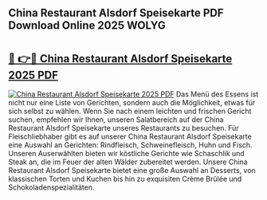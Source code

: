 ## China Restaurant Alsdorf Speisekarte PDF Download Online 2025 WOLYG

# <h2><a href="http://gcbj50.nevu.top/?p=China+Restaurant+Alsdorf+Speisekarte">🔗 👉🔴 China Restaurant Alsdorf Speisekarte 2025 PDF</a></h2>

[![China Restaurant Alsdorf Speisekarte 2025 PDF](https://i.imgur.com/dBaPXMq.png)](http://gcbj50.nevu.top/?p=China+Restaurant+Alsdorf+Speisekarte)
Das Menü des Essens ist nicht nur eine Liste von Gerichten, sondern auch die Möglichkeit, etwas für sich selbst zu wählen. Wenn Sie nach einem leichten und frischen Gericht suchen, empfehlen wir Ihnen, unseren Salatbereich auf der China Restaurant Alsdorf Speisekarte unseres Restaurants zu besuchen. Für Fleischliebhaber gibt es auf unserer China Restaurant Alsdorf Speisekarte eine Auswahl an Gerichten: Rindfleisch, Schweinefleisch, Huhn und Fisch. Unseren Auserwählten bieten wir köstliche Gerichte wie Schaschlik und Steak an, die im Feuer der alten Wälder zubereitet werden. Unsere China Restaurant Alsdorf Speisekarte bietet eine große Auswahl an Desserts, von klassischen Torten und Kuchen bis hin zu exquisiten Crème Brûlée und Schokoladenspezialitäten.
